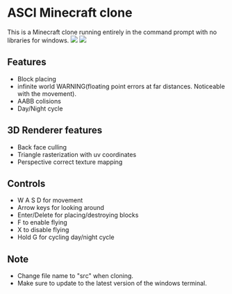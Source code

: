 # ASCI Minecraft clone
This is a Minecraft clone running entirely in the command prompt with no libraries for windows.
![](https://github.com/MarkusWailee/ConsoleCraft/assets/151405696/9a14bf86-df5b-4959-aa57-348acdfa4e63)
![](https://github.com/MarkusWailee/ConsoleCraft/assets/151405696/5b3ef366-6209-4905-886a-2b76d0ed3ee5)
## Features
- Block placing
- infinite world WARNING(floating point errors at far distances. Noticeable with the movement).
- AABB colisions
- Day/Night cycle
## 3D Renderer features
- Back face culling
- Triangle rasterization with uv coordinates
- Perspective correct texture mapping

## Controls
- W A S D for movement
- Arrow keys for looking around
- Enter/Delete for placing/destroying blocks
- F to enable flying
- X to disable flying
- Hold G for cycling day/night cycle
## Note
- Change file name to "src" when cloning.
- Make sure to update to the latest version of the windows terminal.

